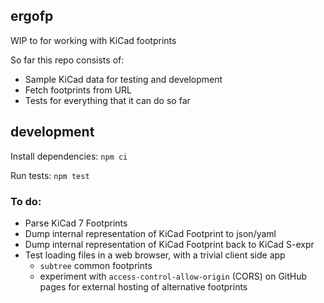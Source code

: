 ## ergofp
WIP to for working with KiCad footprints

So far this repo consists of:
- Sample KiCad data for testing and development
- Fetch footprints from URL
- Tests for everything that it can do so far

## development
Install dependencies: `npm ci`

Run tests: `npm test`

### To do:
- Parse KiCad 7 Footprints
- Dump internal representation of KiCad Footprint to json/yaml
- Dump internal representation of KiCad Footprint back to KiCad S-expr
- Test loading files in a web browser, with a trivial client side app
  - `subtree` common footprints
  - experiment with `access-control-allow-origin` (CORS) on GitHub pages for external hosting of alternative footprints
